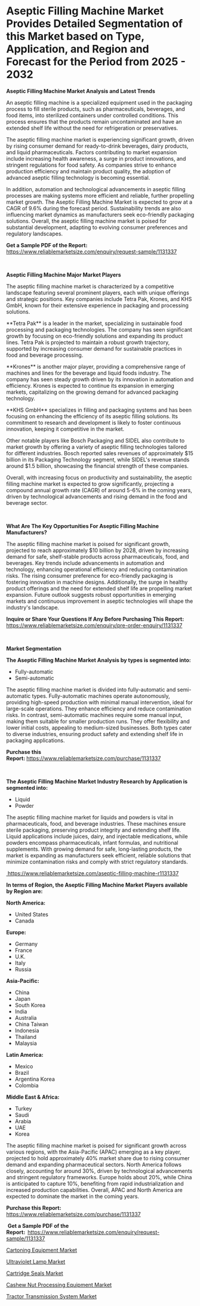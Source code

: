 <p><h1>Aseptic Filling Machine Market Provides Detailed Segmentation of this Market based on Type, Application, and Region and Forecast for the Period from 2025 - 2032</h1></p><p><strong>Aseptic Filling Machine Market Analysis and Latest Trends</strong></p>
<p><p>An aseptic filling machine is a specialized equipment used in the packaging process to fill sterile products, such as pharmaceuticals, beverages, and food items, into sterilized containers under controlled conditions. This process ensures that the products remain uncontaminated and have an extended shelf life without the need for refrigeration or preservatives.</p><p>The aseptic filling machine market is experiencing significant growth, driven by rising consumer demand for ready-to-drink beverages, dairy products, and liquid pharmaceuticals. Factors contributing to market expansion include increasing health awareness, a surge in product innovations, and stringent regulations for food safety. As companies strive to enhance production efficiency and maintain product quality, the adoption of advanced aseptic filling technology is becoming essential.</p><p>In addition, automation and technological advancements in aseptic filling processes are making systems more efficient and reliable, further propelling market growth. The Aseptic Filling Machine Market is expected to grow at a CAGR of 9.6% during the forecast period. Sustainability trends are also influencing market dynamics as manufacturers seek eco-friendly packaging solutions. Overall, the aseptic filling machine market is poised for substantial development, adapting to evolving consumer preferences and regulatory landscapes.</p></p>
<p><strong>Get a Sample PDF of the Report:&nbsp;</strong> <a href="https://www.reliablemarketsize.com/enquiry/request-sample/1131337?utm_campaign=1991&utm_medium=2&utm_source=Github&utm_content=ia&utm_term=10042025&utm_id=aseptic-filling-machine">https://www.reliablemarketsize.com/enquiry/request-sample/1131337</a></p>
<p>&nbsp;</p>
<p><strong>Aseptic Filling Machine Major Market Players</strong></p>
<p><p>The aseptic filling machine market is characterized by a competitive landscape featuring several prominent players, each with unique offerings and strategic positions. Key companies include Tetra Pak, Krones, and KHS GmbH, known for their extensive experience in packaging and processing solutions. </p><p>**Tetra Pak** is a leader in the market, specializing in sustainable food processing and packaging technologies. The company has seen significant growth by focusing on eco-friendly solutions and expanding its product lines. Tetra Pak is projected to maintain a robust growth trajectory, supported by increasing consumer demand for sustainable practices in food and beverage processing.</p><p>**Krones** is another major player, providing a comprehensive range of machines and lines for the beverage and liquid foods industry. The company has seen steady growth driven by its innovation in automation and efficiency. Krones is expected to continue its expansion in emerging markets, capitalizing on the growing demand for advanced packaging technology.</p><p>**KHS GmbH** specializes in filling and packaging systems and has been focusing on enhancing the efficiency of its aseptic filling solutions. Its commitment to research and development is likely to foster continuous innovation, keeping it competitive in the market.</p><p>Other notable players like Bosch Packaging and SIDEL also contribute to market growth by offering a variety of aseptic filling technologies tailored for different industries. Bosch reported sales revenues of approximately $15 billion in its Packaging Technology segment, while SIDEL's revenue stands around $1.5 billion, showcasing the financial strength of these companies.</p><p>Overall, with increasing focus on productivity and sustainability, the aseptic filling machine market is expected to grow significantly, projecting a compound annual growth rate (CAGR) of around 5-6% in the coming years, driven by technological advancements and rising demand in the food and beverage sector.</p></p>
<p>&nbsp;</p>
<p><strong>What Are The Key Opportunities For Aseptic Filling Machine Manufacturers?</strong></p>
<p><p>The aseptic filling machine market is poised for significant growth, projected to reach approximately $10 billion by 2028, driven by increasing demand for safe, shelf-stable products across pharmaceuticals, food, and beverages. Key trends include advancements in automation and technology, enhancing operational efficiency and reducing contamination risks. The rising consumer preference for eco-friendly packaging is fostering innovation in machine designs. Additionally, the surge in healthy product offerings and the need for extended shelf life are propelling market expansion. Future outlook suggests robust opportunities in emerging markets and continuous improvement in aseptic technologies will shape the industry's landscape.</p></p>
<p><strong>Inquire or Share Your Questions If Any Before Purchasing This Report:</strong> <a href="https://www.reliablemarketsize.com/enquiry/pre-order-enquiry/1131337?utm_campaign=1991&utm_medium=2&utm_source=Github&utm_content=ia&utm_term=10042025&utm_id=aseptic-filling-machine">https://www.reliablemarketsize.com/enquiry/pre-order-enquiry/1131337</a></p>
<p>&nbsp;</p>
<p><strong>Market Segmentation</strong></p>
<p><strong>The Aseptic Filling Machine Market Analysis by types is segmented into:</strong></p>
<p><ul><li>Fully-automatic</li><li>Semi-automatic</li></ul></p>
<p><p>The aseptic filling machine market is divided into fully-automatic and semi-automatic types. Fully-automatic machines operate autonomously, providing high-speed production with minimal manual intervention, ideal for large-scale operations. They enhance efficiency and reduce contamination risks. In contrast, semi-automatic machines require some manual input, making them suitable for smaller production runs. They offer flexibility and lower initial costs, appealing to medium-sized businesses. Both types cater to diverse industries, ensuring product safety and extending shelf life in packaging applications.</p></p>
<p><strong>Purchase this Report:&nbsp;</strong><a href="https://www.reliablemarketsize.com/purchase/1131337?utm_campaign=1991&utm_medium=2&utm_source=Github&utm_content=ia&utm_term=10042025&utm_id=aseptic-filling-machine">https://www.reliablemarketsize.com/purchase/1131337</a></p>
<p>&nbsp;</p>
<p><strong>The Aseptic Filling Machine Market Industry Research by Application is segmented into:</strong></p>
<p><ul><li>Liquid</li><li>Powder</li></ul></p>
<p><p>The aseptic filling machine market for liquids and powders is vital in pharmaceuticals, food, and beverage industries. These machines ensure sterile packaging, preserving product integrity and extending shelf life. Liquid applications include juices, dairy, and injectable medications, while powders encompass pharmaceuticals, infant formulas, and nutritional supplements. With growing demand for safe, long-lasting products, the market is expanding as manufacturers seek efficient, reliable solutions that minimize contamination risks and comply with strict regulatory standards.</p></p>
<p><a href="https://www.reliablemarketsize.com/aseptic-filling-machine-r1131337?utm_campaign=1991&utm_medium=2&utm_source=Github&utm_content=ia&utm_term=10042025&utm_id=aseptic-filling-machine">&nbsp;https://www.reliablemarketsize.com/aseptic-filling-machine-r1131337</a></p>
<p><strong>In terms of Region, the Aseptic Filling Machine Market Players available by Region are:</strong></p>
<p>
    <p> <strong> North America: </strong>
        <ul>
            <li>United States</li>
            <li>Canada</li>
        </ul>
        </p> 
    <p> <strong> Europe: </strong>
        <ul>
            <li>Germany</li>
            <li>France</li>
            <li>U.K.</li>
            <li>Italy</li>
            <li>Russia</li>
        </ul>
        </p> 
    <p> <strong> Asia-Pacific: </strong>
        <ul>
            <li>China</li>
            <li>Japan</li>
            <li>South Korea</li>
            <li>India</li>
            <li>Australia</li>
            <li>China Taiwan</li>
            <li>Indonesia</li>
            <li>Thailand</li>
            <li>Malaysia</li>
        </ul>
        </p> 
    <p> <strong> Latin America: </strong>
        <ul>
            <li>Mexico</li>
            <li>Brazil</li>
            <li>Argentina Korea</li>
            <li>Colombia</li>
        </ul>
        </p> 
    <p> <strong> Middle East & Africa: </strong>
        <ul>
            <li>Turkey</li>
            <li>Saudi</li>
            <li>Arabia</li>
            <li>UAE</li>
            <li>Korea</li>
        </ul>
    </p>
    </p>
<p><p>The aseptic filling machine market is poised for significant growth across various regions, with the Asia-Pacific (APAC) emerging as a key player, projected to hold approximately 40% market share due to rising consumer demand and expanding pharmaceutical sectors. North America follows closely, accounting for around 30%, driven by technological advancements and stringent regulatory frameworks. Europe holds about 20%, while China is anticipated to capture 10%, benefiting from rapid industrialization and increased production capabilities. Overall, APAC and North America are expected to dominate the market in the coming years.</p></p>
<p><strong>Purchase this Report: </strong><a href="https://www.reliablemarketsize.com/purchase/1131337?utm_campaign=1991&utm_medium=2&utm_source=Github&utm_content=ia&utm_term=10042025&utm_id=aseptic-filling-machine">https://www.reliablemarketsize.com/purchase/1131337</a></p>
<p>&nbsp;<strong>Get a Sample PDF of the Report:&nbsp;&nbsp;</strong><a href="https://www.reliablemarketsize.com/enquiry/request-sample/1131337?utm_campaign=1991&utm_medium=2&utm_source=Github&utm_content=ia&utm_term=10042025&utm_id=aseptic-filling-machine">https://www.reliablemarketsize.com/enquiry/request-sample/1131337</a></p>
<p><strong></strong></p>
<p><p><a href="https://github.com/alejnaouare/Market-Research-Report-List-1/blob/main/cartoning-equipment-market.md?utm_campaign=1991&utm_medium=2&utm_source=Github&utm_content=ia&utm_term=10042025&utm_id=aseptic-filling-machine">Cartoning Equipment Market</a></p><p><a href="https://github.com/bufkamaiahi7/Market-Research-Report-List-1/blob/main/ultraviolet-lamp-market.md?utm_campaign=1991&utm_medium=2&utm_source=Github&utm_content=ia&utm_term=10042025&utm_id=aseptic-filling-machine">Ultraviolet Lamp Market</a></p><p><a href="https://github.com/fraryatena85/Market-Research-Report-List-1/blob/main/cartridge-seals-market.md?utm_campaign=1991&utm_medium=2&utm_source=Github&utm_content=ia&utm_term=10042025&utm_id=aseptic-filling-machine">Cartridge Seals Market</a></p><p><a href="https://github.com/wyettillesr4/Market-Research-Report-List-1/blob/main/cashew-nut-processing-equipment-market.md?utm_campaign=1991&utm_medium=2&utm_source=Github&utm_content=ia&utm_term=10042025&utm_id=aseptic-filling-machine">Cashew Nut Processing Equipment Market</a></p><p><a href="https://github.com/vigatoimrene04/Market-Research-Report-List-1/blob/main/tractor-transmission-system-market.md?utm_campaign=1991&utm_medium=2&utm_source=Github&utm_content=ia&utm_term=10042025&utm_id=aseptic-filling-machine">Tractor Transmission System Market</a></p></p>
